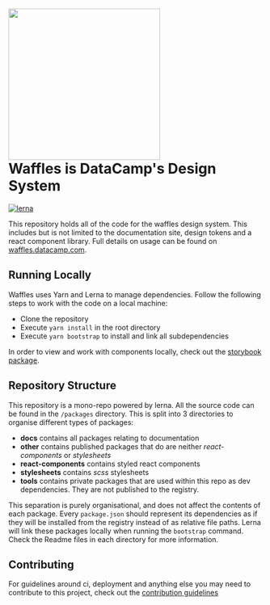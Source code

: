<h1>
  <img width=300 src="https://waffles.datacamp.com/logo-waffles-regular.svg" /><br />
  Waffles is DataCamp's Design System
</h1>

[![lerna](https://img.shields.io/badge/maintained%20with-lerna-cc00ff.svg)](https://lerna.js.org/)

This repository holds all of the code for the waffles design system. This includes but is not limited to the documentation site, design tokens and a react component library. Full details on usage can be found on [waffles.datacamp.com](https://waffles.datacamp.com).

## Running Locally

Waffles uses Yarn and Lerna to manage dependencies. Follow the following steps to work with the code on a local machine:

- Clone the repository
- Execute `yarn install` in the root directory
- Execute `yarn bootstrap` to install and link all subdependencies

In order to view and work with components locally, check out the [storybook package](https://github.com/datacamp-engineering/design-system/tree/master/packages/docs/storybook).

## Repository Structure

This repository is a mono-repo powered by lerna. All the source code can be found in the `/packages` directory. This is split into 3 directories to organise different types of packages:

- **docs** contains all packages relating to documentation
- **other** contains published packages that do are neither _react-components_ or _stylesheets_
- **react-components** contains styled react components
- **stylesheets** contains _scss_ stylesheets
- **tools** contains private packages that are used within this repo as dev dependencies. They are not published to the registry.

This separation is purely organisational, and does not affect the contents of each package. Every `package.json` should represent its dependencies as if they will be installed from the registry instead of as relative file paths. Lerna will link these packages locally when running the `bootstrap` command. Check the Readme files in each directory for more information.

## Contributing

For guidelines around ci, deployment and anything else you may need to contribute to this project, check out the [contribution guidelines](https://github.com/datacamp-engineering/design-system/blob/master/CONTRIBUTING.md)

